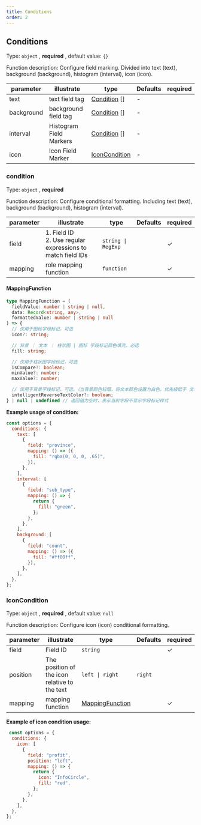 ```yaml
---
title: Conditions
order: 2
---
```


## Conditions

Type: `object` , **required** , default value: `{}`

Function description: Configure field marking. Divided into text (text), background (background), histogram (interval), icon (icon).

| parameter  | illustrate              | type                            | Defaults | required |
| ---------- | ----------------------- | ------------------------------- | -------- | -------- |
| text       | text field tag          | [Condition](#condition) \[]     | -        |          |
| background | background field tag    | [Condition](#condition) \[]     | -        |          |
| interval   | Histogram Field Markers | [Condition](#condition) \[]     | -        |          |
| icon       | Icon Field Marker       | [IconCondition](#iconcondition) | -        |          |

### condition

Type: `object` , **required**

Function description: Configure conditional formatting. Including text (text), background (background), histogram (interval).

| parameter | illustrate                                                   | type               | Defaults | required |
| --------- | ------------------------------------------------------------ | ------------------ | -------- | -------- |
| field     | 1. Field ID<br>2. Use regular expressions to match field IDs | `string \| RegExp` |          | ✓        |
| mapping   | role mapping function​                                       | `function`         |          | ✓        |

#### MappingFunction

```ts
type MappingFunction = (
  fieldValue: number | string | null,
  data: Record<string, any>,
  formattedValue: number | string | null
) => {
  // 仅用于图标字段标记，可选
  icon?: string;

  // 背景 ｜ 文本 ｜ 柱状图 | 图标 字段标记颜色填充，必选
  fill: string;

  // 仅用于柱状图字段标记，可选
  isCompare?: boolean;
  minValue?: number;
  maxValue?: number;

  // 仅用于背景字段标记，可选。（当背景颜色较暗，将文本颜色设置为白色。优先级低于 文本字段标记）
  intelligentReverseTextColor?: boolean;
} | null | undefined // 返回值为空时，表示当前字段不显示字段标记样式
```

**Example usage of condition:**

```javascript
const options = {
  conditions: {
    text: [
      {
        field: "province",
        mapping: () => ({
          fill: "rgba(0, 0, 0, .65)",
        }),
      },
    ],
    interval: [
      {
        field: "sub_type",
        mapping: () => {
          return {
            fill: "green",
          };
        },
      },
    ],
    background: [
      {
        field: "count",
        mapping: () => ({
          fill: "#ff00ff",
        }),
      },
    ],
  },
};
```

### IconCondition

Type: `object` , **required** , default value: `null`

Function description: Configure icon (icon) conditional formatting.

| parameter | illustrate                                    | type                                | Defaults | required |
| --------- | --------------------------------------------- | ----------------------------------- | -------- | -------- |
| field     | Field ID                                      | `string`                            |          | ✓        |
| position  | The position of the icon relative to the text | `left \| right`                     | `right`  |          |
| mapping   | mapping function                              | [MappingFunction](#mappingfunction) |          | ✓        |

**Example of icon condition usage:**

```javascript
 const options = {
  conditions: {
    icon: [
      {
        field: "profit",
        position: "left",
        mapping: () => {
          return {
            icon: "InfoCircle",
            fill: "red",
          };
        },
      },
    ],
  },
};
```
